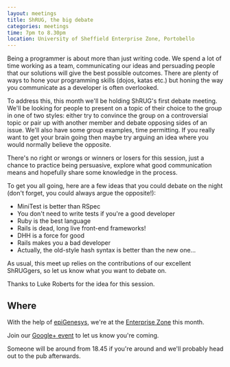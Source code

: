 ```yaml
---
layout: meetings
title: ShRUG, the big debate
categories: meetings
time: 7pm to 8.30pm
location: University of Sheffield Enterprise Zone, Portobello
---
```


Being a programmer is about more than just writing code. We spend a lot
of time working as a team, communicating our ideas and persuading people
that our solutions will give the best possible outcomes. There are
plenty of ways to hone your programming skills (dojos, katas etc.) but
honing the way you communicate as a developer is often overlooked.

To address this, this month we'll be holding ShRUG's first debate
meeting. We'll be looking for people to present on a topic of their
choice to the group in one of two styles: either try to convince the
group on a controversial topic or pair up with another member and debate
opposing sides of an issue. We'll also have some group examples, time
permitting. If you really want to get your brain going then maybe try
arguing an idea where you would normally believe the opposite.

There's no right or wrongs or winners or losers for this session, just a
chance to practice being persuasive, explore what good communication
means and hopefully share some knowledge in the process.

To get you all going, here are a few ideas that you could debate on the
night (don't forget, you could always argue the opposite!):

* MiniTest is better than RSpec
* You don't need to write tests if you're a good developer
* Ruby is the best language
* Rails is dead, long live front-end frameworks!
* DHH is a force for good
* Rails makes you a bad developer
* Actually, the old-style hash syntax is better than the new one...

As usual, this meet up relies on the contributions of our excellent
ShRUGgers, so let us know what you want to debate on.

Thanks to Luke Roberts for the idea for this session.

## Where

With the help of [epiGenesys](http://www.epigenesys.co.uk), we're at the
[Enterprise Zone](http://enterprise.shef.ac.uk/contact-us) this month.

Join our [Google+ event](https://plus.google.com/events/) to let us know you're coming.

Someone will be around from 18.45 if you're around and we'll probably head out to the pub afterwards.

